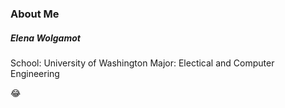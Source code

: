 
### About Me

##### Elena Wolgamot

School: University of Washington
Major: Electical and Computer Engineering 

:joy:
